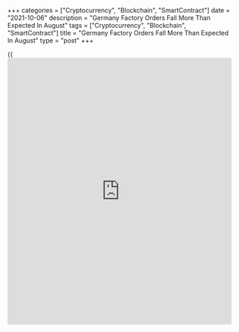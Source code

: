 +++
categories = ["Cryptocurrency", "Blockchain", "SmartContract"]
date = "2021-10-06"
description = "Germany Factory Orders Fall More Than Expected In August"
tags = ["Cryptocurrency", "Blockchain", "SmartContract"]
title = "Germany Factory Orders Fall More Than Expected In August"
type = "post"
+++

{{<iframe id="large-banner" src="https://www.bounty.group/#slide=9.0" width="100%" height="600" scrolling="no" style="border: 0px solid rgb(216, 221, 230); border-radius: 3px;">}}

Germany's factory orders declined more than expected in August, data
from Destatis revealed on Wednesday.

Factory orders fell 7.7 percent on a monthly basis, reversing a revised
4.9 percent rise in July. Orders were forecast to drop moderately by 2.1
percent.  
  
Excluding major orders, manufacturing orders decreased 5.1 percent from
July.

Domestic orders fell 5.2 percent and foreign orders plunged 9.5 percent
on month in August.

Year-on-year, manufacturing orders advanced 11.7 percent after rising
26.1 percent in the previous month.

Data showed that manufacturing turnover decreased 5.9 percent month-on-
month after rising 1.9 percent in July.

For comments and feedback [contact](https://www.playgroundfx.com/contact/): editorial@rtt[news](https://www.letsplayfx.com/blog/forex-news-website/).com

[Economic News][1]

 **What parts of the world are seeing the best (and worst) economic
performances lately? Click[here][2] to check out our [Econ Scorecard][2]
and find out! See up-to-the-moment [ranking](https://www.playgroundfx.com/blog/crypto-exchange-ranking/)s for the best and worst
performers in [GDP][3], [unemployment rate][4], [inflation][5] and much
more.**

   1. www.rtt[news](https://www.letsplayfx.com/blog/forex-news-website/).com/Content/EconomicNews.aspx
   2. www.rtt[news](https://www.letsplayfx.com/blog/forex-news-website/).com/economic-scorecard/world-rank/PPI/highest-performance.aspx
   3. www.rtt[news](https://www.letsplayfx.com/blog/forex-news-website/).com/economic-scorecard/world-rank/GDP/highest-performance.aspx
   4. www.rtt[news](https://www.letsplayfx.com/blog/forex-news-website/).com/economic-scorecard/world-rank/unemployment-rate/lowest-performance.aspx
   5. www.rtt[news](https://www.letsplayfx.com/blog/forex-news-website/).com/economic-scorecard/world-rank/CPI/highest-performance.aspx